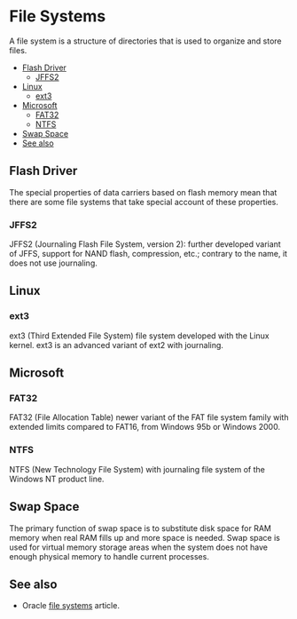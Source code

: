 # File Systems

A file system is a structure of directories that is used to organize and store files.

- [Flash Driver](#flash-driver)
  - [JFFS2](#jffs2)
- [Linux](#linux)
  - [ext3](#ext3)
- [Microsoft](#microsoft)
  - [FAT32](#fat32)
  - [NTFS](#ntfs)
- [Swap Space](#swap-space)
- [See also](#see-also)

## Flash Driver

The special properties of data carriers based on flash memory mean that there are some file systems that take special account of these properties.

### JFFS2

JFFS2 (Journaling Flash File System, version 2): further developed variant of JFFS, support for NAND flash, compression, etc.; contrary to the name, it does not use journaling.

## Linux

### ext3

ext3 (Third Extended File System) file system developed with the Linux kernel. ext3 is an advanced variant of ext2 with journaling.

## Microsoft

### FAT32

FAT32 (File Allocation Table) newer variant of the FAT file system family with extended limits compared to FAT16, from Windows 95b or Windows 2000.

### NTFS

NTFS (New Technology File System) with journaling file system of the Windows NT product line.

## Swap Space

The primary function of swap space is to substitute disk space for RAM memory when real RAM fills up and more space is needed. Swap space is used for virtual memory storage areas when the system does not have enough physical memory to handle current processes.

## See also

- Oracle [file systems](https://docs.oracle.com/cd/E18752_01/html/817-5093/fsoverview-51.html) article.
